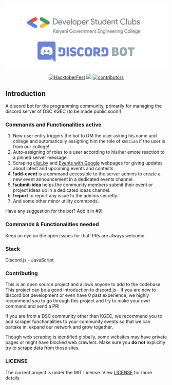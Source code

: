 <p align="center">
    <a href="https://github.com/DSCKGEC/community-discord-bot">
        <img src="https://raw.githubusercontent.com/DSCKGEC/community-discord-bot/master/DISCORD%20CHAT%20BOT.png" alt="Discord Bot">
    </a>
</p>

<p align="center">
  <a href="https://hacktoberfest.digitalocean.com/"><img src="https://img.shields.io/badge/Hacktoberfest-Friendly-blueviolet?style=for-the-badge" alt="HacktoberFest"></a>
  <a href="https://github.com/DSCKGEC/community-discord-bot/pulls"><img src="https://img.shields.io/github/issues-pr/DSCKGEC/community-discord-bot?label=Pull%20Requests&style=for-the-badge"></a>
  <a href="https://github.com/DSCKGEC/community-discord-bot/contributors"><img src="https://img.shields.io/github/contributors/DSCKGEC/community-discord-bot?color=yellow&style=for-the-badge" alt="contributors"></a>
</p>

## Introduction

A discord bot for the programming community, primarily for managing the discord server of DSC KGEC (to be made public soon!)

### Commands and Functionalities active

1. New user entry triggers the bot to DM the user asking his name and college and automatically assigning him the role of `KGECian` if the user is from our college!
2. Auto-assigning of roles to a user according to his/her emote reaction to a pinned server message.
3. Scraping [clist.by](https://clist.by) and [Events with Google](http://events.withgoogle.com/events) webpages for giving updates about latest and upcoming events and contests
4. **!add-event** is a command accessible to the server admins to create a new event announcement in a dedicated events channel.
5. **!submit-idea** helps the community members submit their event or project ideas up in a dedicated ideas channel.
6. **!report** to report any issue to the admins secretly.
7. And some other minor utility commands.

Have any suggestion for the bot? Add it in #9!

### Commands & Functionalities needed

Keep an eye on the open issues for that!
PRs are always welcome.
  
### Stack
Discord.js - JavaScript

### Contributing
This is an open source project and allows anyone to add to the codebase. 
This project can be a good introduction to discord.js - if you are new to discord bot development or even have 0 past experience, we highly recommend you to go through this project and try to make your own command and send a PR!

If you are from a DSC community other than KGEC, we recommend you to add scraper functionalities to your community events so that we can partake in, expand our network and grow together.

Though web scraping is identified globally, some websites may have private pages or might have blocked web crawlers. Make sure you **do not** explicitly try to scrape data from those sites.

### LICENSE
The current project is under the MIT License. View [LICENSE](https://github.com/DSCKGEC/community-discord-bot/blob/master/LICENSE) for more details
